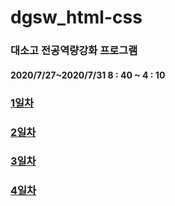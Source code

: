 # dgsw_html-css
### 대소고 전공역량강화 프로그램

#### 2020/7/27~2020/7/31 8 : 40 ~ 4 : 10

### [1일차](https://github.com/limjh0513/dgsw_html-css/blob/master/Day1/Day1.md)

### [2일차](https://github.com/limjh0513/dgsw_html-css/blob/master/Day2/Day2.md)

### [3일차](https://github.com/limjh0513/dgsw_html-css/blob/master/Day3/Day3.md)

### [4일차](https://github.com/limjh0513/dgsw_html-css/blob/master/Day4/Day4.md)
